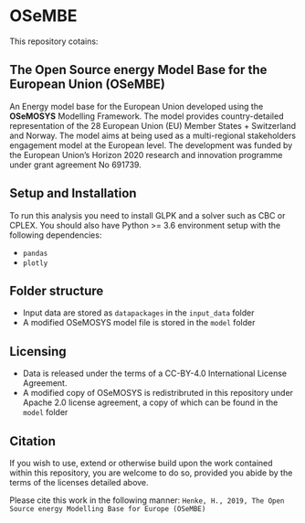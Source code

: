 # OSeMBE
This repository cotains:

## The Open Source energy Model Base for the European Union (OSeMBE)

An Energy model base for the European Union developed using the **OSeMOSYS** Modelling Framework.
The model provides country-detailed representation of the 28 European Union (EU) Member States + Switzerland and Norway. The model aims at being used as a multi-regional stakeholders engagement model at the European level.
The development was funded by the European Union’s Horizon 2020 research and innovation programme under grant agreement No 691739.

## Setup and Installation
To run this analysis you need to install GLPK and a solver such as CBC or CPLEX.
You should also have Python >= 3.6 environment setup with the following dependencies:
- `pandas`
- `plotly`

## Folder structure
- Input data are stored as `datapackages` in the `input_data` folder
- A modified OSeMOSYS model file is stored in the `model` folder

## Licensing
- Data is released under the terms of a CC-BY-4.0 International License Agreement.
- A modified copy of OSeMOSYS is redistribruted in this repository under Apache 2.0 license agreement, a copy of which can be found in the `model` folder

## Citation

If you wish to use, extend or otherwise build upon the work contained within this repository, you are
welcome to do so, provided you abide by the terms of the licenses detailed above.

Please cite this work in the following manner:
    `Henke, H., 2019, The Open Source energy Modelling Base for Europe (OSeMBE)`

